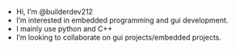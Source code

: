 - Hi, I’m @builderdev212
- I’m interested in embedded programming and gui development.
- I mainly use python and C++
- I’m looking to collaborate on gui projects/embedded projects.
